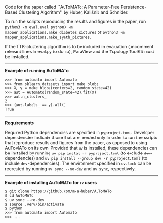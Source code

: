 Code for the paper called ``AuToMATo: A Parameter-Free Persistence-Based Clustering Algorithm'' by Huber, Kali&#353;nik and Schnider.

To run the scripts reproducing the results and figures in the paper, run `python3 -m eval.eval`, `python3 -m mapper_applications.make_diabetes_pictures` or `python3 -m mapper_applications.make_synth_pictures`.

If the TTK-clustering algorithm is to be included in evaluation (uncomment relevant lines in eval.py to do so), ParaView and the Topology ToolKit must be installed.

---

__Example of running AuToMATo__

```
>>> from automato import Automato
>>> from sklearn.datasets import make_blobs
>>> X, y = make_blobs(centers=2, random_state=42)
>>> aut = Automato(random_state=42).fit(X)
>>> aut.n_clusters_
2
>>> (aut.labels_ == y).all()
True
```

---

__Requirements__

Required Python dependencies are specified in `pyproject.toml`. Developer dependencies indicate those that are needed only in order to run the scripts that reproduce results and figures from the paper, as opposed to using AuToMATo on its own. Provided that `uv` is installed, these dependencies can be installed by running `uv pip instal -r pyproject.toml` (to exclude `dev`-dependencies) and `uv pip install --group dev -r pyproject.toml` (to include `dev`-dependencies). The environment specified in `uv.lock` can be recreated by running `uv sync --no-dev` and `uv sync`, respectively.

---

__Example of installing AuToMATo for `uv` users__

```
$ git clone https://github.com/m-a-huber/AuToMATo
$ cd AuToMATo
$ uv sync --no-dev
$ source .venv/bin/activate
$ python
>>> from automato import Automato
>>> ...
```